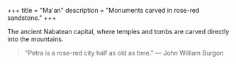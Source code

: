 +++
title = "Ma'an"
description = "Monuments carved in rose-red sandstone."
+++

The ancient Nabatean capital, where temples and tombs are carved directly into the mountains.

> "Petra is a rose-red city half as old as time." — John William Burgon
